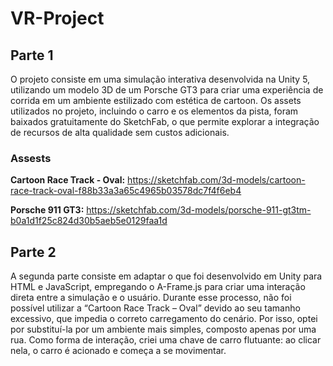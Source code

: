 # VR-Project


## Parte 1

O projeto consiste em uma simulação interativa desenvolvida na Unity 5, utilizando um modelo 3D de um Porsche GT3 para criar uma experiência de corrida em um ambiente estilizado com estética de cartoon. Os assets utilizados no projeto, incluindo o carro e os elementos da pista, foram baixados gratuitamente do SketchFab, o que permite explorar a integração de recursos de alta qualidade sem custos adicionais. 

### Assests

**Cartoon Race Track - Oval:** https://sketchfab.com/3d-models/cartoon-race-track-oval-f88b33a3a65c4965b03578dc7f4f6eb4

**Porsche 911 GT3:** https://sketchfab.com/3d-models/porsche-911-gt3tm-b0a1d1f25c824d30b5aeb5e0129faa1d


## Parte 2

A segunda parte consiste em adaptar o que foi desenvolvido em Unity para HTML e JavaScript, empregando o A-Frame.js para criar uma interação direta entre a simulação e o usuário. Durante esse processo, não foi possível utilizar a “Cartoon Race Track – Oval” devido ao seu tamanho excessivo, que impedia o correto carregamento do cenário. Por isso, optei por substituí-la por um ambiente mais simples, composto apenas por uma rua. Como forma de interação, criei uma chave de carro flutuante: ao clicar nela, o carro é acionado e começa a se movimentar.

